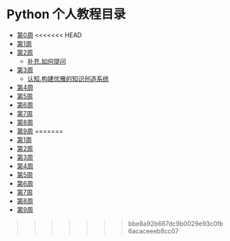 # Python 个人教程目录

* [第0周](Chap0/note/README.md)
<<<<<<< HEAD
* [第1周](Chap1/note/README.md)
* [第2周](Chap2/note/README.md)
  * [补充.如何提问](Chap2/note/how-to-ask.md)
* [第3周](Chap3/note/README.md)
  * [认知.构建优雅的知识创造系统]()
* [第4周](Chap4/note/README.md)
* [第5周](Chap5/note/README.md)
* [第6周](Chap6/note/README.md)
* [第7周](Chap7/note/README.md)
* [第8周](Chap8/note/README.md)
* [第9周](Chap9/note/README.md)
=======
* [第1周](Chap0/note/README.md)
* [第2周](Chap0/note/README.md)
* [第3周](Chap0/note/README.md)
* [第4周](Chap0/note/README.md)
* [第5周](Chap0/note/README.md)
* [第6周](Chap0/note/README.md)
* [第7周](Chap0/note/README.md)
* [第8周](Chap0/note/README.md)
* [第9周](Chap0/note/README.md)
>>>>>>> bbe8a92b667dc9b0029e93c0fb6acaceeeb8cc07
